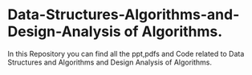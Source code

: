 # Data-Structures-Algorithms-and-Design-Analysis of Algorithms.

In this Repository you can find all the ppt,pdfs and Code related to Data Structures and Algorithms and Design Analysis of Algorithms.

